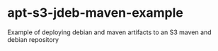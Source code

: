 apt-s3-jdeb-maven-example
=========================

Example of deploying debian and maven artifacts to an S3 maven and debian repository